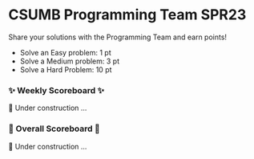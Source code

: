 # CSUMB Programming Team SPR23

Share your solutions with the Programming Team and earn points!

- Solve an Easy problem: 1 pt
- Solve a Medium problem: 3 pt
- Solve a Hard Problem: 10 pt

### ✨ Weekly Scoreboard ✨
🚧 Under construction ...

### 🏁 Overall Scoreboard 🏁
🚧 Under construction ... 
